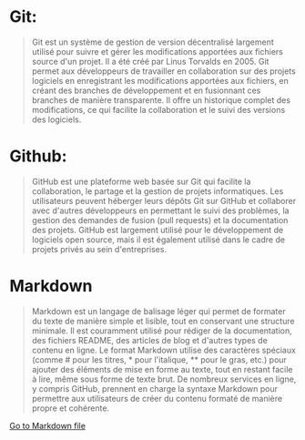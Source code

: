 # Git:


>Git est un système de gestion de version décentralisé largement utilisé pour suivre et gérer les modifications apportées aux fichiers source d'un projet. Il a été créé par Linus Torvalds en 2005. Git permet aux développeurs de travailler en collaboration sur des projets logiciels en enregistrant les modifications apportées aux fichiers, en créant des branches de développement et en fusionnant ces branches de manière transparente. Il offre un historique complet des modifications, ce qui facilite la collaboration et le suivi des versions des logiciels.

# Github:

>GitHub est une plateforme web basée sur Git qui facilite la collaboration, le partage et la gestion de projets informatiques. Les utilisateurs peuvent héberger leurs dépôts Git sur GitHub et collaborer avec d'autres développeurs en permettant le suivi des problèmes, la gestion des demandes de fusion (pull requests) et la documentation des projets. GitHub est largement utilisé pour le développement de logiciels open source, mais il est également utilisé dans le cadre de projets privés au sein d'entreprises.

# Markdown

>Markdown est un langage de balisage léger qui permet de formater du texte de manière simple et lisible, tout en conservant une structure minimale. Il est couramment utilisé pour rédiger de la documentation, des fichiers README, des articles de blog et d'autres types de contenu en ligne. Le format Markdown utilise des caractères spéciaux (comme # pour les titres, * pour l'italique, ** pour le gras, etc.) pour ajouter des éléments de mise en forme au texte, tout en restant facile à lire, même sous forme de texte brut. De nombreux services en ligne, y compris GitHub, prennent en charge la syntaxe Markdown pour permettre aux utilisateurs de créer du contenu formaté de manière propre et cohérente.



[Go to Markdown file](./markdown-bryan.md)